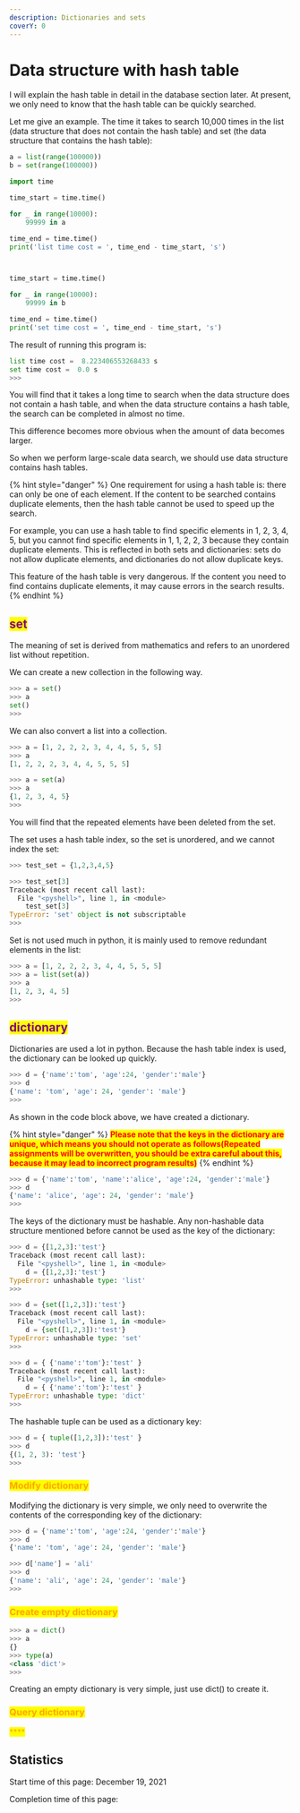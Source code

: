 ```yaml
---
description: Dictionaries and sets
coverY: 0
---
```


# Data structure with hash table

I will explain the hash table in detail in the database section later. At present, we only need to know that the hash table can be quickly searched.

Let me give an example. The time it takes to search 10,000 times in the list (data structure that does not contain the hash table) and set (the data structure that contains the hash table):

```python
a = list(range(100000))
b = set(range(100000))

import time

time_start = time.time()

for _ in range(10000):
    99999 in a

time_end = time.time()
print('list time cost = ', time_end - time_start, 's')



time_start = time.time()

for _ in range(10000):
    99999 in b

time_end = time.time()
print('set time cost = ', time_end - time_start, 's')
```

The result of running this program is:

```python
list time cost =  8.223406553268433 s
set time cost =  0.0 s
>>> 
```

You will find that it takes a long time to search when the data structure does not contain a hash table, and when the data structure contains a hash table, the search can be completed in almost no time.

This difference becomes more obvious when the amount of data becomes larger.

So when we perform large-scale data search, we should use data structure contains hash tables.

{% hint style="danger" %}
One requirement for using a hash table is: there can only be one of each element. If the content to be searched contains duplicate elements, then the hash table cannot be used to speed up the search.

For example, you can use a hash table to find specific elements in 1, 2, 3, 4, 5, but you cannot find specific elements in 1, 1, 2, 2, 3 because they contain duplicate elements. This is reflected in both sets and dictionaries: sets do not allow duplicate elements, and dictionaries do not allow duplicate keys.

This feature of the hash table is very dangerous. If the content you need to find contains duplicate elements, it may cause errors in the search results.
{% endhint %}

## <mark style="color:purple;">set</mark>

The meaning of set is derived from mathematics and refers to an unordered list without repetition.

We can create a new collection in the following way.

```python
>>> a = set()
>>> a
set()
>>> 
```

We can also convert a list into a collection.

```python
>>> a = [1, 2, 2, 2, 3, 4, 4, 5, 5, 5]
>>> a
[1, 2, 2, 2, 3, 4, 4, 5, 5, 5]

>>> a = set(a)
>>> a
{1, 2, 3, 4, 5}
>>> 
```

You will find that the repeated elements have been deleted from the set.



The set uses a hash table index, so the set is unordered, and we cannot index the set:

```python
>>> test_set = {1,2,3,4,5}

>>> test_set[3]
Traceback (most recent call last):
  File "<pyshell>", line 1, in <module>
    test_set[3]
TypeError: 'set' object is not subscriptable
>>> 
```

Set is not used much in python, it is mainly used to remove redundant elements in the list:

```python
>>> a = [1, 2, 2, 2, 3, 4, 4, 5, 5, 5]
>>> a = list(set(a))
>>> a
[1, 2, 3, 4, 5]
>>> 
```

## <mark style="color:purple;">dictionary</mark>

Dictionaries are used a lot in python. Because the hash table index is used, the dictionary can be looked up quickly.

```python
>>> d = {'name':'tom', 'age':24, 'gender':'male'}
>>> d
{'name': 'tom', 'age': 24, 'gender': 'male'}
>>> 
```

As shown in the code block above, we have created a dictionary.

{% hint style="danger" %}
<mark style="color:red;">**Please note that the keys in the dictionary are unique, which means you should not operate as follows(Repeated assignments will be overwritten, you should be extra careful about this, because it may lead to incorrect program results)**</mark>
{% endhint %}

```python
>>> d = {'name':'tom', 'name':'alice', 'age':24, 'gender':'male'}
>>> d
{'name': 'alice', 'age': 24, 'gender': 'male'}
>>> 
```

The keys of the dictionary must be hashable. Any non-hashable data structure mentioned before cannot be used as the key of the dictionary:

```python
>>> d = {[1,2,3]:'test'}
Traceback (most recent call last):
  File "<pyshell>", line 1, in <module>
    d = {[1,2,3]:'test'}
TypeError: unhashable type: 'list'
>>> 
```

```python
>>> d = {set([1,2,3]):'test'}
Traceback (most recent call last):
  File "<pyshell>", line 1, in <module>
    d = {set([1,2,3]):'test'}
TypeError: unhashable type: 'set'
>>> 
```

```python
>>> d = { {'name':'tom'}:'test' }
Traceback (most recent call last):
  File "<pyshell>", line 1, in <module>
    d = { {'name':'tom'}:'test' }
TypeError: unhashable type: 'dict'
>>> 
```

The hashable tuple can be used as a dictionary key:

```python
>>> d = { tuple([1,2,3]):'test' }
>>> d
{(1, 2, 3): 'test'}
>>> 
```

### <mark style="color:orange;">Modify dictionary</mark>

Modifying the dictionary is very simple, we only need to overwrite the contents of the corresponding key of the dictionary:

```python
>>> d = {'name':'tom', 'age':24, 'gender':'male'}
>>> d
{'name': 'tom', 'age': 24, 'gender': 'male'}

>>> d['name'] = 'ali'
>>> d
{'name': 'ali', 'age': 24, 'gender': 'male'}
>>> 
```

### <mark style="color:orange;">Create empty dictionary</mark>

```python
>>> a = dict()
>>> a
{}
>>> type(a)
<class 'dict'>
>>> 
```

Creating an empty dictionary is very simple, just use dict() to create it.

### <mark style="color:orange;">**Query dictionary**</mark>

<mark style="color:orange;">****</mark>







## Statistics

Start time of this page: December 19, 2021

Completion time of this page:
